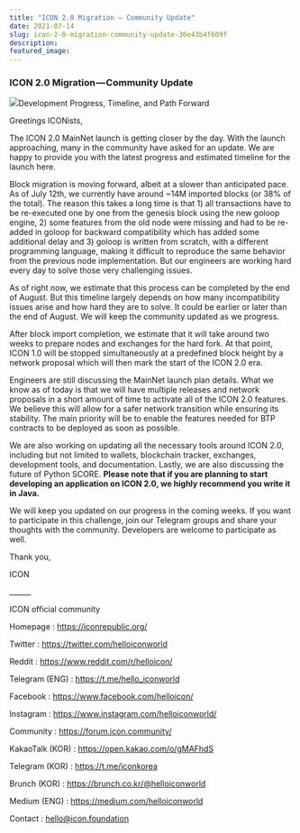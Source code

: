 ```yaml
---
title: "ICON 2.0 Migration — Community Update"
date: 2021-07-14
slug: icon-2-0-migration-community-update-30e43b4f609f
description:
featured_image:
---
```


### ICON 2.0 Migration — Community Update

![](https://cdn-images-1.medium.com/max/800/1*ACaP2uFftohEr8O7TDF_vA.png)Development Progress, Timeline, and Path Forward

Greetings ICONists,

The ICON 2.0 MainNet launch is getting closer by the day. With the launch approaching, many in the community have asked for an update. We are happy to provide you with the latest progress and estimated timeline for the launch here.

Block migration is moving forward, albeit at a slower than anticipated pace. As of July 12th, we currently have around ~14M imported blocks (or 38% of the total). The reason this takes a long time is that 1) all transactions have to be re-executed one by one from the genesis block using the new goloop engine, 2) some features from the old node were missing and had to be re-added in goloop for backward compatibility which has added some additional delay and 3) goloop is written from scratch, with a different programming language, making it difficult to reproduce the same behavior from the previous node implementation. But our engineers are working hard every day to solve those very challenging issues.

As of right now, we estimate that this process can be completed by the end of August. But this timeline largely depends on how many incompatibility issues arise and how hard they are to solve. It could be earlier or later than the end of August. We will keep the community updated as we progress.

After block import completion, we estimate that it will take around two weeks to prepare nodes and exchanges for the hard fork. At that point, ICON 1.0 will be stopped simultaneously at a predefined block height by a network proposal which will then mark the start of the ICON 2.0 era.

Engineers are still discussing the MainNet launch plan details. What we know as of today is that we will have multiple releases and network proposals in a short amount of time to activate all of the ICON 2.0 features. We believe this will allow for a safer network transition while ensuring its stability. The main priority will be to enable the features needed for BTP contracts to be deployed as soon as possible.

We are also working on updating all the necessary tools around ICON 2.0, including but not limited to wallets, blockchain tracker, exchanges, development tools, and documentation. Lastly, we are also discussing the future of Python SCORE. **Please note that if you are planning to start developing an application on ICON 2.0, we highly recommend you write it in Java.**

We will keep you updated on our progress in the coming weeks. If you want to participate in this challenge, join our Telegram groups and share your thoughts with the community. Developers are welcome to participate as well.

Thank you,

ICON

\_\_\_\_\_\_

ICON official community

Homepage : <https://iconrepublic.org/>

Twitter : <https://twitter.com/helloiconworld>

Reddit : <https://www.reddit.com/r/helloicon/>

Telegram (ENG) : <https://t.me/hello_iconworld>

Facebook : <https://www.facebook.com/helloicon/>

Instagram : <https://www.instagram.com/helloiconworld/>

Community : <https://forum.icon.community/>

KakaoTalk (KOR) : <https://open.kakao.com/o/gMAFhdS>

Telegram (KOR) : <https://t.me/iconkorea>

Brunch (KOR) : <https://brunch.co.kr/@helloiconworld>

Medium (ENG) : <https://medium.com/helloiconworld>

Contact : hello@icon.foundation

